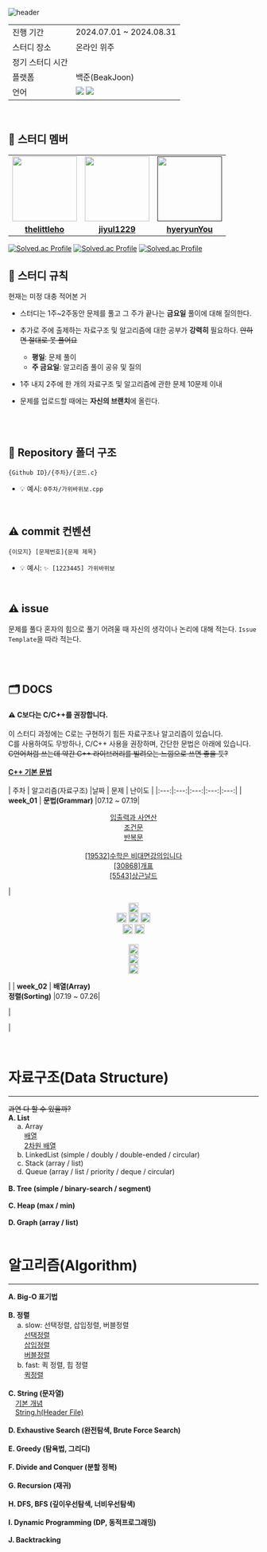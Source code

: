![header](https://capsule-render.vercel.app/api?type=waving&color=&height=350&section=header&text=Algotrithm%20Study&fontSize=90&fontColor=FCFCFC)


<table>
  <tr>
    <td>진행 기간</td>
    <td>2024.07.01 ~ 2024.08.31</td>
  </tr>
  <tr>
    <td>스터디 장소</td>
    <td>온라인 위주</td>
  </tr>
  <tr>
    <td>정기 스터디 시간</td>
    <td>
  </tr>
  <tr>
    <td>플랫폼</td>
    <td>백준(BeakJoon)</td>
  </tr>
  <tr>
    <td>언어</td>
    <td>
        <img src="https://img.shields.io/badge/C-231F20?style=for-the-badge&logo=c&logoColor=white"> <img src="https://img.shields.io/badge/C++-ED2761?style=for-the-badge&logo=cplusplus&logoColor=white">
    </td>
  </tr>
</table>

<br/>

## 🤖 스터디 멤버 


<table>
 <tr>
    <td align="center"><a href="https://github.com/thelittleho"><img src="https://avatars.githubusercontent.com/thelittleho" width="130px;" alt=""></a></td>
    <td align="center"><a href=https://github.com/jiyul1229"><img src="https://avatars.githubusercontent.com/jiyul1229" width="130px;" alt=""></a></td>
    <td align="center"><a href=""><img src="https://avatars.githubusercontent.com/hyeryunYou" width="130px;" alt=""></a></td>
  </tr>
  <tr>
    <td align="center"><a href="https://github.com/thelittleho"><b>thelittleho</b></a></td>
    <td align="center"><a href="https://github.com/jiyul1229"><b>jiyul1229</b></a></td>
    <td align="center"><a href="https://github.com/hyeryunYou"><b>hyeryunYou</b></a></td>
  </tr>
  <tr> 
</table>

[![Solved.ac Profile](http://mazassumnida.wtf/api/v2/generate_badge?boj=freshsider)](https://solved.ac/freshsider/)
[![Solved.ac Profile](http://mazassumnida.wtf/api/v2/generate_badge?boj=jiyul570)](https://solved.ac/jiyul570/)
[![Solved.ac Profile](http://mazassumnida.wtf/api/v2/generate_badge?boj=haelotus)](https://solved.ac/haelotus/)
<br/>

## 📌 스터디 규칙
현재는 미정 대충 적어본 거
- 스터디는 1주~2주동안 문제를 풀고 그 주가 끝나는 **금요일** 풀이에 대해 질의한다.
- 추가로 주에 출제하는 자료구조 및 알고리즘에 대한 공부가 **강력히** 필요하다.  ~~안하면 절대로 못 풀어요~~
  - **평일**: 문제 풀이
  - **주 금요일**: 알고리즘 풀이 공유 및 질의
- 1주 내지 2주에 한 개의 자료구조 및 알고리즘에 관한 문제 10문제 이내

- 문제를 업로드할 때에는 **자신의 브랜치**에 올린다.
  
<br/>

<br/>

## 📁 Repository 폴더 구조
```
{Github ID}/{주차}/{코드.c}
```

- 💡 예시: `0주차/가위바위보.cpp`

<br/>

## ⚠️ commit 컨벤션

```
{이모지} [문제번호]{문제 제목}
```
- 💡 예시: `✨ [1223445] 가위바위보`


<br/>

## ⚠️ issue
문제를 풀다 혼자의 힘으로 풀기 어려울 때 자신의 생각이나 논리에 대해 적는다.
`Issue Template`을 따라 적는다.

<br>
<br>

## 🗂️  DOCS
#### ⚠️ C보다는 C/C++를 권장합니다.
이 스터디 과정에는 C로는 구현하기 힘든 자료구조나 알고리즘이 있습니다.    
C를 사용하여도 무방하나, C/C++ 사용을 권장하며, 간단한 문법은 아래에 있습니다.   
~~C언어처럼 쓰는데 약간 C++ 라이브러리를 빌려오는 느낌으로 쓰면 좋을 듯?~~    
<br>
**[C++ 기본 문법](https://somuchthings.tistory.com/192)**   
<br>
| 주차 | 알고리즘(자료구조) |날짜 | 문제 | 난이도 |
|:---:|:---:|:---:|:---:|:---:|
| **week_01** | **문법(Grammar)**  |07.12 ~ 07.19|<p align=center> [입출력과 사연산](https://www.acmicpc.net/step/1)  <br>  [조건문](https://www.acmicpc.net/step/4) <br> [반복문](https://www.acmicpc.net/step/3) <br><br> [[19532]수학은 비대면강의입니다](https://www.acmicpc.net/problem/19532) <br> [[30868]개표](https://www.acmicpc.net/problem/30868) <br> [[5543]상근날드](https://www.acmicpc.net/problem/5543) </p> | <p align=center><img src="https://d2gd6pc034wcta.cloudfront.net/tier/1.svg" width="20"> <br> <img src="https://d2gd6pc034wcta.cloudfront.net/tier/1.svg" width="20"> <img src="https://d2gd6pc034wcta.cloudfront.net/tier/2.svg" width="20"> <img src="https://d2gd6pc034wcta.cloudfront.net/tier/3.svg" width="20"> <br> <img src="https://d2gd6pc034wcta.cloudfront.net/tier/1.svg" width="20"> <img src="https://d2gd6pc034wcta.cloudfront.net/tier/2.svg" width="20"> <br><br> <img src="https://d2gd6pc034wcta.cloudfront.net/tier/4.svg" width="20"> <br> <img src="https://d2gd6pc034wcta.cloudfront.net/tier/2.svg" width="20"> <br> <img src="https://d2gd6pc034wcta.cloudfront.net/tier/2.svg" width="20"> </p>|
| **week_02** | **배열(Array)** <br> **정렬(Sorting)**  |07.19 ~ 07.26|<p align=center>  </p> | <p align=center> </p>|

<br>

# 자료구조(Data Structure)   
---
~~과연 다 할 수 있을까?~~   
**A. List**   
&emsp; a. Array   
&emsp;&emsp; [배열](https://velog.io/@swk_x/C%EC%96%B8%EC%96%B4-%EB%B0%B0%EC%97%B4)   
&emsp;&emsp; [2차원 배열](https://velog.io/@amin/C%EC%96%B8%EC%96%B4-study%EB%8B%A4%EC%B0%A8%EC%9B%90-%EB%B0%B0%EC%97%B4)    
&emsp; b. LinkedList (simple / doubly / double-ended / circular)   
&emsp; c. Stack (array / list)   
&emsp; d. Queue (array / list / priority / deque / circular)
<br>  
**B. Tree (simple / binary-search / segment)**  
<br>
**C. Heap (max / min)**   
<br>
**D. Graph (array / list)**   
<br>

# 알고리즘(Algorithm)
---
**A. Big-O 표기법**   
<br>
**B. 정렬**   
&emsp; a. slow: 선택정렬, 삽입정렬, 버블정렬   
&emsp; &emsp;[선택정렬](https://code-lab1.tistory.com/20)   
&emsp; &emsp;[삽입정렬](https://code-lab1.tistory.com/22)   
&emsp; &emsp;[버블정렬](https://code-lab1.tistory.com/21)   
&emsp; b. fast: 퀵 정렬, 힙 정렬   
&emsp; &emsp;[퀵정렬](https://code-lab1.tistory.com/23)   
<br>
**C. String (문자열)**   
&emsp;[기본 개념](https://velog.io/@french_ruin/C-%EC%96%B8%EC%96%B4-String)   
&emsp;[String.h(Header File)](https://modoocode.com/76)   
<br>
**D. Exhaustive Search (완전탐색, Brute Force Search)**   
<br>
**E. Greedy (탐욕법, 그리디)**   
<br>
**F. Divide and Conquer (분할 정복)**   
<br>
**G. Recursion (재귀)**
<br>   
**H. DFS, BFS (깊이우선탐색, 너비우선탐색)**   
<br>
**I. Dynamic Programming (DP, 동적프로그래밍)**   
<br>
**J. Backtracking**   

<br/>


